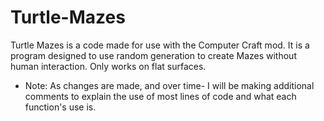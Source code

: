 # Turtle-Mazes
Turtle Mazes is a code made for use with the Computer Craft mod. It is a program designed to use random generation to create Mazes without human interaction. Only works on flat surfaces.
- Note: As changes are made, and over time- I will be making additional comments to explain the use of most lines of code and what each function's use is.
